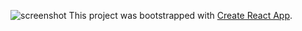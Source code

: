 ![screenshot](/images/screenshot.png)
This project was bootstrapped with [Create React App](https://github.com/facebook/create-react-app).

